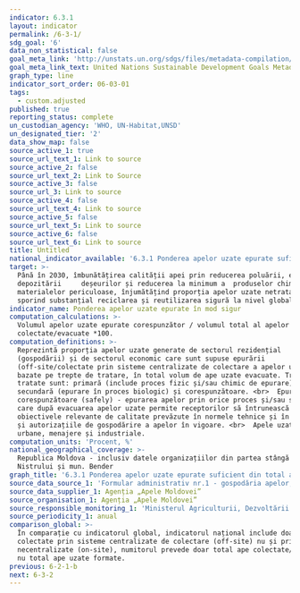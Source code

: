 ```yaml
---
indicator: 6.3.1
layout: indicator
permalink: /6-3-1/
sdg_goal: '6'
data_non_statistical: false
goal_meta_link: 'http://unstats.un.org/sdgs/files/metadata-compilation/Metadata-Goal-6.pdf'
goal_meta_link_text: United Nations Sustainable Development Goals Metadata (pdf 428kB)
graph_type: line
indicator_sort_order: 06-03-01
tags:
  - custom.adjusted
published: true
reporting_status: complete
un_custodian_agency: 'WHO, UN-Habitat,UNSD'
un_designated_tier: '2'
data_show_map: false
source_active_1: true
source_url_text_1: Link to source
source_active_2: false
source_url_text_2: Link to Source
source_active_3: false
source_url_3: Link to source
source_active_4: false
source_url_text_4: Link to source
source_active_5: false
source_url_text_5: Link to source
source_active_6: false
source_url_text_6: Link to source
title: Untitled
national_indicator_available: '6.3.1 Ponderea apelor uzate epurate suficient din total ape evacuate, %'
target: >-
  Până în 2030, îmbunătățirea calității apei prin reducerea poluării, eliminarea
  depozitării     deșeurilor și reducerea la minimum a  produselor chimice și
  materialelor periculoase, înjumătățind proporția apelor uzate netratate și
  sporind substanțial reciclarea și reutilizarea sigură la nivel global
indicator_name: Ponderea apelor uzate epurate în mod sigur
computation_calculations: >-
  Volumul apelor uzate epurate corespunzător / volumul total al apelor uzate
  colectate/evacuate *100.
computation_definitions: >-
  Reprezintă proporția apelor uzate generate de sectorul rezidențial
  (gospodării) și de sectorul economic care sunt supuse epurării
  (off-site/colectate prin sisteme centralizate de colectare a apelor uzate),
  bazate pe trepte de tratare, în total volum de ape uzate evacuate. Trepte de
  tratate sunt: primară (include proces fizic și/sau chimic de epurare),
  secundară (epurare în proces biologic) și corespunzătoare. <br>  Epurare
  corespunzătoare (safely) - epurarea apelor prin orice proces și/sau sistem,
  care după evacuarea apelor uzate permite receptorilor să întrunească
  obiectivele relevante de calitate prevăzute în normele tehnice și în avizele
  și autorizațiile de gospodărire a apelor în vigoare. <br>  Apele uzate pot fi:
  urbane, menajere și industriale.
computation_units: 'Procent, %'
national_geographical_coverage: >-
  Republica Moldova - inclusiv datele organizațiilor din partea stângă a
  Nistrului și mun. Bender
graph_title: '6.3.1 Ponderea apelor uzate epurate suficient din total ape evacuate, %'
source_data_source_1: 'Formular administrativ nr.1 - gospodăria apelor, Agenția „Apele Moldovei”'
source_data_supplier_1: Agenția „Apele Moldovei”
source_organisation_1: Agenția „Apele Moldovei”
source_responsible_monitoring_1: 'Ministerul Agriculturii, Dezvoltării Regionale și Mediului'
source_periodicity_1: anual
comparison_global: >-
  În comparație cu indicatorul global, indicatorul național include doar apele
  colectate prin sisteme centralizate de colectare (off-site) nu și prin sistem
  necentralizate (on-site), numitorul prevede doar total ape colectate/evacuate,
  nu total ape uzate formate.
previous: 6-2-1-b
next: 6-3-2
---
```

